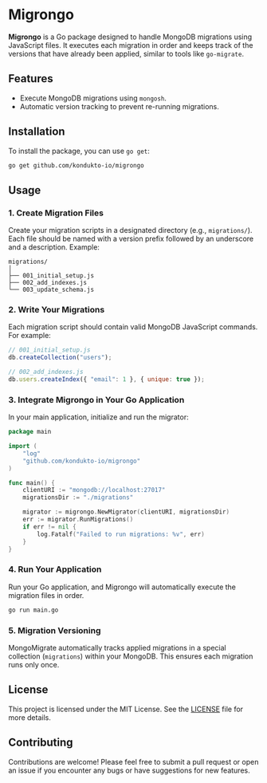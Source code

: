 # **Migrongo**

**Migrongo** is a Go package designed to handle MongoDB migrations using JavaScript files. It executes each migration in order and keeps track of the versions that have already been applied, similar to tools like `go-migrate`.

## **Features**

- Execute MongoDB migrations using `mongosh`.
- Automatic version tracking to prevent re-running migrations.

## **Installation**

To install the package, you can use `go get`:

```bash
go get github.com/kondukto-io/migrongo
```

## **Usage**

### **1. Create Migration Files**

Create your migration scripts in a designated directory (e.g., `migrations/`). Each file should be named with a version prefix followed by an underscore and a description. Example:

```
migrations/
│
├── 001_initial_setup.js
├── 002_add_indexes.js
└── 003_update_schema.js
```

### **2. Write Your Migrations**

Each migration script should contain valid MongoDB JavaScript commands. For example:

```javascript
// 001_initial_setup.js
db.createCollection("users");

// 002_add_indexes.js
db.users.createIndex({ "email": 1 }, { unique: true });
```

### **3. Integrate Migrongo in Your Go Application**

In your main application, initialize and run the migrator:

```go
package main

import (
	"log"
	"github.com/kondukto-io/migrongo"
)

func main() {
	clientURI := "mongodb://localhost:27017"
	migrationsDir := "./migrations"

	migrator := migrongo.NewMigrator(clientURI, migrationsDir)
	err := migrator.RunMigrations()
	if err != nil {
		log.Fatalf("Failed to run migrations: %v", err)
	}
}
```

### **4. Run Your Application**

Run your Go application, and Migrongo will automatically execute the migration files in order.

```bash
go run main.go
```

### **5. Migration Versioning**

MongoMigrate automatically tracks applied migrations in a special collection (`migrations`) within your MongoDB. This ensures each migration runs only once.

## **License**

This project is licensed under the MIT License. See the [LICENSE](./LICENSE) file for more details.

## **Contributing**

Contributions are welcome! Please feel free to submit a pull request or open an issue if you encounter any bugs or have suggestions for new features.
